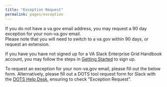 ```yaml
---
title: "Exception Request"
permalink: pages/exception
---
```


If you do not have a va.gov email address, you may request a 90 day exception for your non-va.gov email.  
Please note that you will need to switch to a va.gov within 90 days, or request an extension.

If you have you have not signed up for a VA Slack Enterprise Grid Handbook account, you may follow the steps in [Getting Started](getting-started) to sign up.

To request an exception for your non-va.gov email, please fill out the below form. Alternatively, please fill out a DOTS tool request form for Slack with the [DOTS Help Desk](https://vajira.max.gov/servicedesk/customer/portal/1/group/3), ensuring to check "Exception Request".
